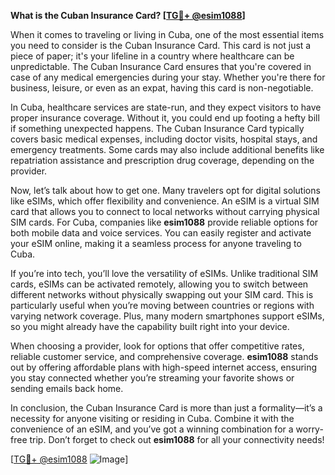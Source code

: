 **What is the Cuban Insurance Card? [[TG💪+ @esim1088](https://t.me/s/esim1088)]**

When it comes to traveling or living in Cuba, one of the most essential items you need to consider is the Cuban Insurance Card. This card is not just a piece of paper; it's your lifeline in a country where healthcare can be unpredictable. The Cuban Insurance Card ensures that you're covered in case of any medical emergencies during your stay. Whether you're there for business, leisure, or even as an expat, having this card is non-negotiable.

In Cuba, healthcare services are state-run, and they expect visitors to have proper insurance coverage. Without it, you could end up footing a hefty bill if something unexpected happens. The Cuban Insurance Card typically covers basic medical expenses, including doctor visits, hospital stays, and emergency treatments. Some cards may also include additional benefits like repatriation assistance and prescription drug coverage, depending on the provider.

Now, let’s talk about how to get one. Many travelers opt for digital solutions like eSIMs, which offer flexibility and convenience. An eSIM is a virtual SIM card that allows you to connect to local networks without carrying physical SIM cards. For Cuba, companies like **esim1088** provide reliable options for both mobile data and voice services. You can easily register and activate your eSIM online, making it a seamless process for anyone traveling to Cuba.

If you’re into tech, you’ll love the versatility of eSIMs. Unlike traditional SIM cards, eSIMs can be activated remotely, allowing you to switch between different networks without physically swapping out your SIM card. This is particularly useful when you’re moving between countries or regions with varying network coverage. Plus, many modern smartphones support eSIMs, so you might already have the capability built right into your device.

When choosing a provider, look for options that offer competitive rates, reliable customer service, and comprehensive coverage. **esim1088** stands out by offering affordable plans with high-speed internet access, ensuring you stay connected whether you’re streaming your favorite shows or sending emails back home.

In conclusion, the Cuban Insurance Card is more than just a formality—it’s a necessity for anyone visiting or residing in Cuba. Combine it with the convenience of an eSIM, and you’ve got a winning combination for a worry-free trip. Don’t forget to check out **esim1088** for all your connectivity needs! 

[[TG💪+ @esim1088](https://t.me/s/esim1088) ![Image](https://i.postimg.cc/Y0z9fWf4/image.png)]